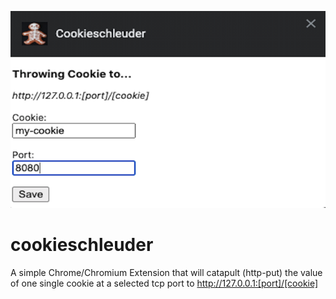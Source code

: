 ![Alt text](images/screenshot.png?raw=true "Screenshot")

# cookieschleuder
A simple Chrome/Chromium Extension that will catapult (http-put) the value of one single cookie at a selected tcp port to http://127.0.0.1:[port]/[cookie]

